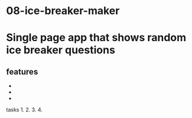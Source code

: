 # 08-ice-breaker-maker
# Single page app that shows random ice breaker questions


features
-
-
-
- 

tasks
1. 
2.
3.
4.


